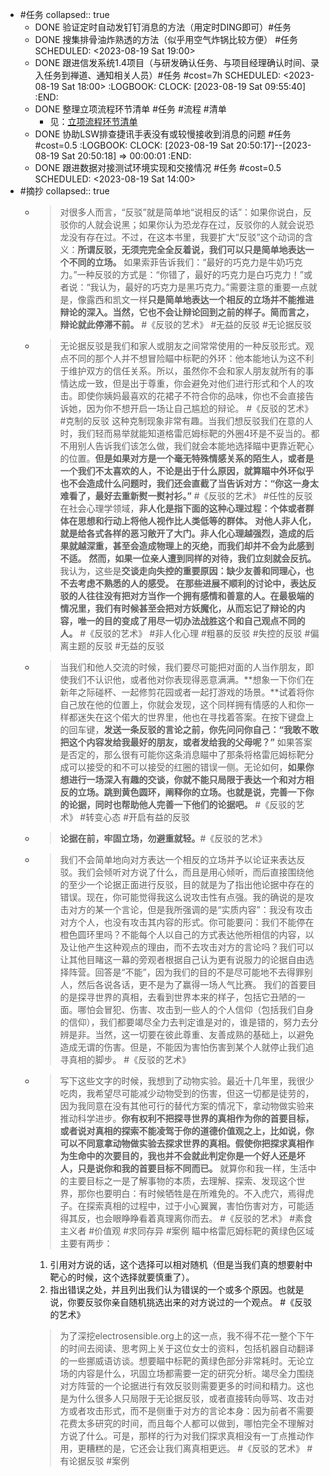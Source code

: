 - #任务
  collapsed:: true
	- DONE 验证定时自动发钉钉消息的方法（用定时DING即可）#任务
	- DONE 搜集排骨油炸熟透的方法（似乎用空气炸锅比较方便） #任务
	  SCHEDULED: <2023-08-19 Sat 19:00>
	- DONE 跟进信发系统1.4项目（与研发确认任务、与项目经理确认时间、录入任务到禅道、通知相关人员）#任务 #cost=7h
	  SCHEDULED: <2023-08-19 Sat 18:00>
	  :LOGBOOK:
	  CLOCK: [2023-08-19 Sat 09:55:40]
	  :END:
	- DONE 整理立项流程环节清单 #任务 #流程 #清单
		- 见：[立项流程环节清单](https://www.notion.so/f8e922956f684081821b24c2a47dab0f?pvs=4#903b574d3e0845abbca2db7dde802afc)
	- DONE 协助LSW排查捷讯手表没有或较慢接收到消息的问题 #任务 #cost=0.5
	  :LOGBOOK:
	  CLOCK: [2023-08-19 Sat 20:50:17]--[2023-08-19 Sat 20:50:18] =>  00:00:01
	  :END:
	- DONE 跟进数据对接测试环境实现和交接情况 #任务 #cost=0.5
	  SCHEDULED: <2023-08-19 Sat 14:00>
- #摘抄
  collapsed:: true
	- >对很多人而言，“反驳”就是简单地“说相反的话”：如果你说白，反驳你的人就会说黑；如果你认为恐龙存在过，反驳你的人就会说恐龙没有存在过。不过，在这本书里，我要扩大“反驳”这个动词的含义：**所谓反驳，无须完完全全反着说，我们可以只是简单地表达一个不同的立场。**
	  如果索菲告诉我们：“最好的巧克力是牛奶巧克力。”一种反驳的方式是：“你错了，最好的巧克力是白巧克力！”或者说：“我认为，最好的巧克力是黑巧克力。”需要注意的重要一点就是，像露西和凯文一样**只是简单地表达一个相反的立场并不能推进辩论的深入。当然，它也不会让辩论回到之前的样子。简而言之，辩论就此停滞不前。**
	  #《反驳的艺术》 #无益的反驳 #无论据反驳
	- >无论据反驳是我们和家人或朋友之间常常使用的一种反驳形式。观点不同的那个人并不想冒险瞄中标靶的外环：他本能地认为这不利于维护双方的信任关系。所以，虽然你不会和家人朋友就所有的事情达成一致，但是出于尊重，你会避免对他们进行形式和个人的攻击。即使你姨妈最喜欢的花裙子不符合你的品味，你也不会直接告诉她，因为你不想开启一场让自己尴尬的辩论。
	  #《反驳的艺术》 #克制的反驳
	  >这种克制现象非常有趣。当我们想反驳我们在意的人时，我们轻而易举就能知道格雷厄姆标靶的外圈4环是不妥当的。都不用别人告诉我们该怎么做，我们就会本能地选择瞄中更靠近靶心的位置。**但是如果对方是一个毫无特殊情感关系的陌生人，或者是一个我们不太喜欢的人，不论是出于什么原因，就算瞄中外环似乎也不会造成什么问题时，我们还会直截了当告诉对方：“你这一身太难看了，最好去重新熨一熨衬衫。”**
	  #《反驳的艺术》 #任性的反驳
	  >在社会心理学领域，**非人化是指下面的这种心理过程：个体或者群体在思想和行动上将他人视作比人类低等的群体。**
	  **对他人非人化，就是给各式各样的恶习敞开了大门。非人化心理越强烈，造成的后果就越深重，甚至会造成物理上的灭绝，而我们却并不会为此感到不适。**
	  **然而，如果一位亲人遭到同样的对待，我们立刻就会反抗。**
	  我认为，这些是**交谈走向失控的重要原因：缺少友善和同理心，也不去考虑不熟悉的人的感受。**
	  **在那些进展不顺利的讨论中，表达反驳的人往往没有把对方当作一个拥有感情和善意的人。在最极端的情况里，我们有时候甚至会把对方妖魔化，从而忘记了辩论的内容，唯一的目的变成了用尽一切办法战胜这个和自己观点不同的人。**
	  #《反驳的艺术》 #非人化心理 #粗暴的反驳 #失控的反驳 #偏离主题的反驳 #无益的反驳
	- >当我们和他人交流的时候，我们要尽可能把对面的人当作朋友，即使我们不认识他，或者他对你表现得恶意满满。**想象一下你们在新年之际碰杯、一起修剪花园或者一起打游戏的场景。**试着将你自己放在他的位置上，你就会发现，这个同样拥有情感的人和你一样都迷失在这个偌大的世界里，他也在寻找着答案。在按下键盘上的回车键，**发送一条反驳的言论之前，你先问问你自己：“我敢不敢把这个内容发给我最好的朋友，或者发给我的父母呢？”**
	  如果答案是否定的，那么很有可能你这条消息瞄中了那条将格雷厄姆标靶分成可以接受的和不可以接受的红圈的错误一侧。无论如何，**如果你想进行一场深入有趣的交谈，你就不能只局限于表达一个和对方相反的立场。跳到黄色圆环，阐释你的立场。也就是说，完善一下你的论据，同时也帮助他人完善一下他们的论据吧。**
	  #《反驳的艺术》 #转变心态 #开启有益的反驳
	- >**论据在前，牢固立场，勿避重就轻。**#《反驳的艺术》
	- >我们不会简单地向对方表达一个相反的立场并予以论证来表达反驳。我们会倾听对方说了什么，而且是用心倾听，而后直接围绕他的至少一个论据正面进行反驳，目的就是为了指出他论据中存在的错误。现在，你可能觉得我这么说攻击性有点强。我的确说的是攻击对方的某一个言论，但是我所强调的是“实质内容”：我没有攻击对方个人，也没有攻击其内容的形式。你可能要问：我们不能停在橙色圆环里吗？不能每个人以自己的方式表达他所相信的内容，以及让他产生这种观点的理由，而不去攻击对方的言论吗？我们可以让其他目睹这一幕的旁观者根据自己认为更有说服力的论据自由选择阵营。回答是“不能”，因为我们的目的不是尽可能地不去得罪别人，然后各说各话，更不是为了赢得一场人气比赛。
	  我们的首要目的是探寻世界的真相，去看到世界本来的样子，包括它丑陋的一面。哪怕会冒犯、伤害、攻击到一些人的个人信仰（包括我们自身的信仰），我们都要竭尽全力去判定谁是对的，谁是错的，努力去分辨是非。当然，这一切要在彼此尊重、友善成熟的基础上，以避免造成无谓的伤害。但是，不能因为害怕伤害到某个人就停止我们追寻真相的脚步。
	  #《反驳的艺术》
	- >写下这些文字的时候，我想到了动物实验。最近十几年里，我很少吃肉，我希望尽可能减少动物受到的伤害，但这一切都是徒劳的，因为我同意在没有其他可行的替代方案的情况下，拿动物做实验来推动科学进步。**你有权利不把探寻世界的真相作为你的首要目标，或者说对真相的探索不能凌驾于你的道德价值观之上，比如说，你可以不同意拿动物做实验去探求世界的真相。假使你把探求真相作为生命中的次要目的，我也并不会就此判定你是一个好人还是坏人，只是说你和我的首要目标不同而已。**
	  就算你和我一样，生活中的主要目标之一是了解事物的本质，去理解、探索、发现这个世界，那你也要明白：有时候牺牲是在所难免的。不入虎穴，焉得虎子。在探索真相的过程中，过于小心翼翼，害怕伤害对方，可能适得其反，也会眼睁睁看着真理离你而去。
	  #《反驳的艺术》 #素食主义者 #价值观 #求同存异 #案例
	  >瞄中格雷厄姆标靶的黄绿色区域主要有两步：
	  1. 引用对方说的话，这个选择可以相对随机（但是当我们真的想要射中靶心的时候，这个选择就要慎重了）。
	  2. 指出错误之处，并且列出我们认为错误的一个或多个原因。也就是说，你要反驳你亲自随机挑选出来的对方说过的一个观点。
	  #《反驳的艺术》 
	  >为了深挖electrosensible.org上的这一点，我不得不花一整个下午的时间去阅读、思考网上关于这位女士的资料，包括机器自动翻译的一些挪威语访谈。想要瞄中标靶的黄绿色部分非常耗时。无论立场的内容是什么，巩固立场都需要一定的研究分析。竭尽全力围绕对方阵营的一个论据进行有效反驳则需要更多的时间和精力。这也是为什么很多人只局限于无论据反驳，或者直接转向辱骂、攻击对方或者攻击形式，而不是侧重于对方的言论本身：因为前者不需要花费太多研究的时间，而且每个人都可以做到，哪怕完全不理解对方说了什么。可是，那样的行为对我们探求真相没有一丁点推动作用，更糟糕的是，它还会让我们离真相更远。
	  #《反驳的艺术》 #有论据反驳 #案例
